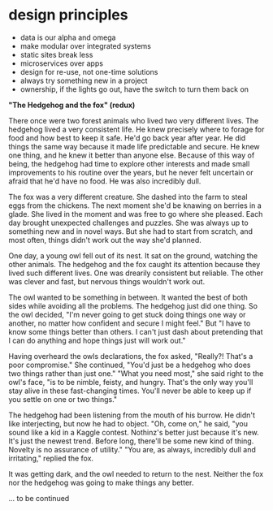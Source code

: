 # design principles
- data is our alpha and omega
- make modular over integrated systems
- static sites break less  
- microservices over apps
- design for re-use, not one-time solutions 
- always try something new in a project
- ownership, if the lights go out, have the switch to turn them back on


**"The Hedgehog and the fox" (redux)**

There once were two forest animals who lived two very different lives. The hedgehog lived a very consistent life. He knew precisely where to forage for food and how best to keep it safe. He'd go back year after year. He did things the same way because it made life predictable and secure. He knew one thing, and he knew it better than anyone else. Because of this way of being, the hedgehog had time to explore other interests and made small improvements to his routine over the years, but he never felt uncertain or afraid that he'd have no food. He was also incredibly dull.  

The fox was a very different creature. She dashed into the farm to steal eggs from the chickens. The next moment she'd be knawing on berries in a glade. She lived in the moment and was free to go where she pleased. Each day brought unexpected challenges and puzzles. She was always up to something new and in novel ways. But she had to start from scratch, and most often, things didn't work out the way she'd planned. 

One day, a young owl fell out of its nest. It sat on the ground, watching the other animals. The hedgehog and the fox caught its attention because they lived such different lives. One was drearily consistent but reliable. The other was clever and fast, but nervous things wouldn't work out.

The owl wanted to be something in between. It wanted the best of both sides while avoiding all the problems. The hedgehog just did one thing. So the owl decided, "I'm never going to get stuck doing things one way or another, no matter how confident and secure I might feel." But "I have to know some things better than others. I can't just dash about pretending that I can do anything and hope things just will work out."

Having overheard the owls declarations, the fox asked, "Really?! That's a poor compromise." She continued, "You'd just be a hedgehog who does two things rather than just one." "What you need most," she said right to the owl's face, "is to be nimble, feisty, and hungry. That's the only way you'll stay alive in these fast-changing times. You'll never be able to keep up if you settle on one or two things."

The hedgehog had been listening from the mouth of his burrow. He didn't like interjecting, but now he had to object. "Oh, come on," he said, "you sound like a kid in a Kaggle contest. Nothinz's better just because it's new. It's just the newest trend. Before long, there'll be some new kind of thing. Novelty is no assurance of utility."  "You are, as always, incredibly dull and irritating," replied the fox.   

It was getting dark, and the owl needed to return to the nest. Neither the fox nor the hedgehog was going to make things any better.  


... to be continued